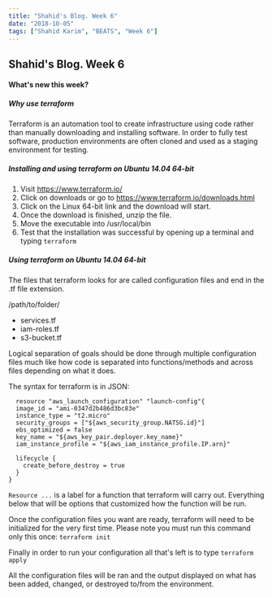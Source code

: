 ```yaml
---
title: "Shahid's Blog. Week 6"
date: "2018-10-05"
tags: ["Shahid Karim", "BEATS", "Week 6"]
---
```

## Shahid's Blog. Week 6
#### What's new this week?

##### Why use terraform
Terraform is an automation tool to create infrastructure using code rather than manually
downloading and installing software. In order to fully test software, production environments are often cloned and used as a staging environment for testing.

##### Installing and using terraform on Ubuntu 14.04 64-bit
1. Visit https://www.terraform.io/
2. Click on downloads or go to https://www.terraform.io/downloads.html
3. Click on the Linux 64-bit link and the download will start.
4. Once the download is finished, unzip the file.
5. Move the executable into /usr/local/bin
6. Test that the installation was successful by opening up a terminal and typing ```terraform```

##### Using terraform on Ubuntu 14.04 64-bit
The files that terraform looks for are called configuration files and end in the .tf file extension.

  /path/to/folder/
  - services.tf
  - iam-roles.tf
  - s3-bucket.tf

Logical separation of goals should be done through multiple configuration files much like how code is separated into functions/methods and across files depending on what it does.

The syntax for terraform is in JSON:
```
  resource "aws_launch_configuration" "launch-config"{
  image_id = "ami-0347d2b486d3bc83e"
  instance_type = "t2.micro"
  security_groups = ["${aws_security_group.NATSG.id}"]
  ebs_optimized = false
  key_name = "${aws_key_pair.deployer.key_name}"
  iam_instance_profile = "${aws_iam_instance_profile.IP.arn}"

  lifecycle {
    create_before_destroy = true
  }
}
```

```Resource ...``` is a label for a function that terraform will carry out.
Everything below that will be options that customized how the function will be run.

Once the configuration files you want are ready, terraform will need to be initialized for the very first time. Please note you must run this command only this once: ```terraform init```

Finally in order to run your configuration all that's left is to type ```terraform apply```

All the configuration files will be ran and the output displayed on what has been added, changed, or destroyed to/from the environment.

